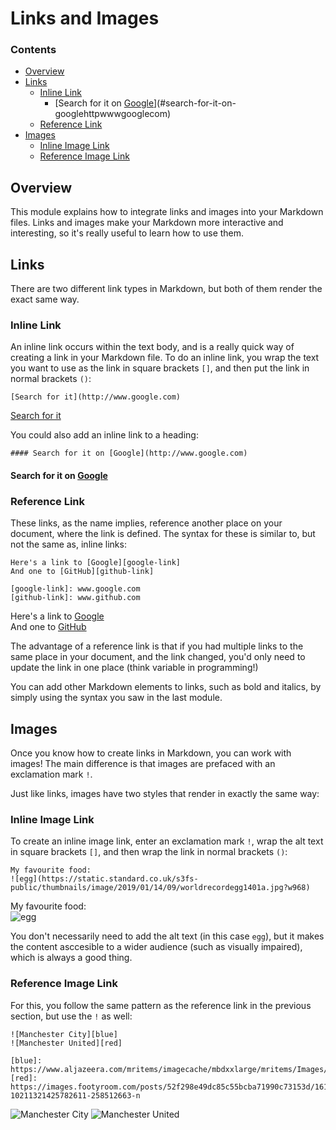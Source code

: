 # Links and Images

<!--TOC_START-->
### Contents
- [Overview](#overview)
- [Links](#links)
	- [Inline Link](#inline-link)
		- [Search for it on [Google](http://www.google.com)](#search-for-it-on-googlehttpwwwgooglecom)
	- [Reference Link](#reference-link)
- [Images](#images)
	- [Inline Image Link](#inline-image-link)
	- [Reference Image Link](#reference-image-link)

<!--TOC_END-->
## Overview
This module explains how to integrate links and images into your Markdown files. Links and images make your Markdown more interactive and interesting, so it's really useful to learn how to use them.

## Links
There are two different link types in Markdown, but both of them render the exact same way.
### Inline Link
An inline link occurs within the text body, and is a really quick way of creating a link in your Markdown file. To do an inline link, you wrap the text you want to use as the link in square brackets `[]`, and then put the link in normal brackets `()`:
```
[Search for it](http://www.google.com)
```

[Search for it](http://www.google.com)

You could also add an inline link to a heading:
```
#### Search for it on [Google](http://www.google.com)
```

#### Search for it on [Google](http://www.google.com)

### Reference Link
These links, as the name implies, reference another place on your document, where the link is defined. The syntax for these is similar to, but not the same as, inline links:
```
Here's a link to [Google][google-link]
And one to [GitHub][github-link]

[google-link]: www.google.com
[github-link]: www.github.com
```

Here's a link to [Google][google-link]  
And one to [GitHub][github-link]

[google-link]: www.google.com
[github-link]: www.github.com

The advantage of a reference link is that if you had multiple links to the same place in your document, and the link changed, you'd only need to update the link in one place (think variable in programming!)

You can add other Markdown elements to links, such as bold and italics, by simply using the syntax you saw in the last module.
## Images
Once you know how to create links in Markdown, you can work with images! The main difference is that images are prefaced with an exclamation mark `!`.

Just like links, images have two styles that render in exactly the same way:
### Inline Image Link
To create an inline image link, enter an exclamation mark `!`, wrap the alt text in square brackets `[]`, and then wrap the link in normal brackets `()`:
```
My favourite food:  
![egg](https://static.standard.co.uk/s3fs-public/thumbnails/image/2019/01/14/09/worldrecordegg1401a.jpg?w968)
```

My favourite food:  
![egg](https://static.standard.co.uk/s3fs-public/thumbnails/image/2019/01/14/09/worldrecordegg1401a.jpg?w968)

You don't necessarily need to add the alt text (in this case `egg`), but it makes the content asccesible to a wider audience (such as visually impaired), which is always a good thing.
### Reference Image Link
For this, you follow the same pattern as the reference link in the previous section, but use the `!` as well:
```
![Manchester City][blue]
![Manchester United][red]

[blue]: https://www.aljazeera.com/mritems/imagecache/mbdxxlarge/mritems/Images/2019/5/12/1ded5ce1b11546adb562b21a7fcafb27_18.jpg
[red]: https://images.footyroom.com/posts/52f298e49dc85c55bcba71990c73153d/16111905-10211321425782611-258512663-n
```

![Manchester City][blue]
![Manchester United][red]

[blue]: https://www.aljazeera.com/mritems/imagecache/mbdxxlarge/mritems/Images/2019/5/12/1ded5ce1b11546adb562b21a7fcafb27_18.jpg
[red]: https://images.footyroom.com/posts/52f298e49dc85c55bcba71990c73153d/16111905-10211321425782611-258512663-n
